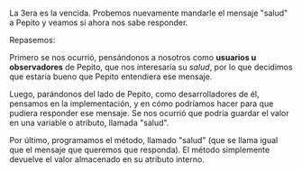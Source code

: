 La 3era es la vencida. Probemos nuevamente mandarle el mensaje "salud" a Pepito y veamos si ahora nos sabe responder.

Repasemos:

Primero se nos ocurrió, pensándonos a nosotros como **usuarios u observadores** de Pepito, que nos interesaría su *salud*, por lo que decidimos que estaría bueno que Pepito entendiera ese mensaje.

Luego, parándonos del lado de Pepito, como desarrolladores de él, pensamos en la implementación, y en cómo podríamos hacer para que pudiera responder ese mensaje. Se nos ocurrió que podría guardar el valor en una variable o atributo, llamada "salud".

Por último, programamos el método, llamado "salud" (que se llama igual que el mensaje que queremos que responda). El método simplemente devuelve el valor almacenado en su atributo interno.
